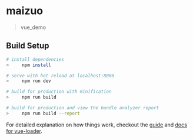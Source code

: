 # maizuo

> vue_demo

## Build Setup

``` bash
# install dependencies
>     npm install

# serve with hot reload at localhost:8080
>     npm run dev

# build for production with minification
>     npm run build

# build for production and view the bundle analyzer report
>     npm run build --report
```

For detailed explanation on how things work, checkout the [guide](http://vuejs-templates.github.io/webpack/) and [docs for vue-loader](http://vuejs.github.io/vue-loader).
